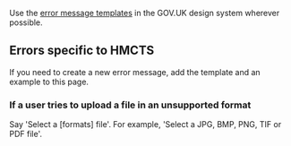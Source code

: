Use the [error message templates](https://design-system.service.gov.uk/components/error-message/#use-error-message-templates) in the GOV.UK design system wherever possible.

## Errors specific to HMCTS

If you need to create a new error message, add the template and an example to this page.

### If a user tries to upload a file in an unsupported format

Say 'Select a \[formats\] file'.
For example, 'Select a JPG, BMP, PNG, TIF or PDF file'.

<!-- ## When to use this component

## When not to use this component

## How it works

## Research on this component -->

